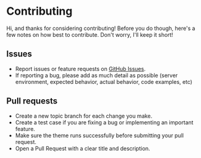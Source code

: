 # Contributing
Hi, and thanks for considering contributing! Before you do though, here's a few notes on how best to contribute. Don't worry, I'll keep it short!

## Issues

- Report issues or feature requests on [GitHub Issues](https://github.com/mattbanks/WordPress-Starter-Theme/issues).
- If reporting a bug, please add as much detail as possible (server environment, expected behavior, actual behavior, code examples, etc)

## Pull requests
- Create a new topic branch for each change you make.
- Create a test case if you are fixing a bug or implementing an important feature.
- Make sure the theme runs successfully before submitting your pull request.
- Open a Pull Request with a clear title and description.
